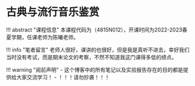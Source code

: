 # 古典与流行音乐鉴赏

!!! abstract "课程信息"
	本课程代码为（4815N012），开课时间为2022-2023春夏学期，任课老师为陈曦老师。

!!! info "笔者留言"
	老师人很好，课讲的也很好，但是我是真听不进去，幸好我们当时没有考试，而是期末论文的考察，不然不知道我这门课得多低的绩点。

!!! warning "阅前声明"
    - 这个博客中的所有笔记以及实验报告存在的目的都是提供给大家交流学习！
    - ！！！请勿抄袭！！！